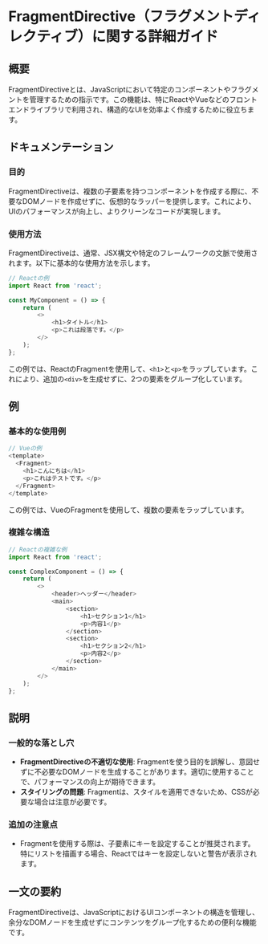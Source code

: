 <!--
Meta Description: # FragmentDirective（フラグメントディレクティブ）に関する詳細ガイド ## 概要 FragmentDirectiveとは、JavaScriptにおいて特定のコンポーネントやフラグメントを管理するための指示です。この機能は、特にReactやVueなどのフロントエンドライブラリで利用さ...
Meta Keywords: react, section, fragmentdirectiveは, javascript, これにより
-->

# FragmentDirective（フラグメントディレクティブ）に関する詳細ガイド

## 概要
FragmentDirectiveとは、JavaScriptにおいて特定のコンポーネントやフラグメントを管理するための指示です。この機能は、特にReactやVueなどのフロントエンドライブラリで利用され、構造的なUIを効率よく作成するために役立ちます。

## ドキュメンテーション
### 目的
FragmentDirectiveは、複数の子要素を持つコンポーネントを作成する際に、不要なDOMノードを作成せずに、仮想的なラッパーを提供します。これにより、UIのパフォーマンスが向上し、よりクリーンなコードが実現します。

### 使用方法
FragmentDirectiveは、通常、JSX構文や特定のフレームワークの文脈で使用されます。以下に基本的な使用方法を示します。

```javascript
// Reactの例
import React from 'react';

const MyComponent = () => {
    return (
        <>
            <h1>タイトル</h1>
            <p>これは段落です。</p>
        </>
    );
};
```

この例では、ReactのFragmentを使用して、`<h1>`と`<p>`をラップしています。これにより、追加の`<div>`を生成せずに、2つの要素をグループ化しています。

## 例
### 基本的な使用例
```javascript
// Vueの例
<template>
  <Fragment>
    <h1>こんにちは</h1>
    <p>これはテストです。</p>
  </Fragment>
</template>
```

この例では、VueのFragmentを使用して、複数の要素をラップしています。

### 複雑な構造
```javascript
// Reactの複雑な例
import React from 'react';

const ComplexComponent = () => {
    return (
        <>
            <header>ヘッダー</header>
            <main>
                <section>
                    <h1>セクション1</h1>
                    <p>内容1</p>
                </section>
                <section>
                    <h1>セクション2</h1>
                    <p>内容2</p>
                </section>
            </main>
        </>
    );
};
```

## 説明
### 一般的な落とし穴
- **FragmentDirectiveの不適切な使用**: Fragmentを使う目的を誤解し、意図せずに不必要なDOMノードを生成することがあります。適切に使用することで、パフォーマンスの向上が期待できます。
- **スタイリングの問題**: Fragmentは、スタイルを適用できないため、CSSが必要な場合は注意が必要です。

### 追加の注意点
- Fragmentを使用する際は、子要素にキーを設定することが推奨されます。特にリストを描画する場合、Reactではキーを設定しないと警告が表示されます。

## 一文の要約
FragmentDirectiveは、JavaScriptにおけるUIコンポーネントの構造を管理し、余分なDOMノードを生成せずにコンテンツをグループ化するための便利な機能です。